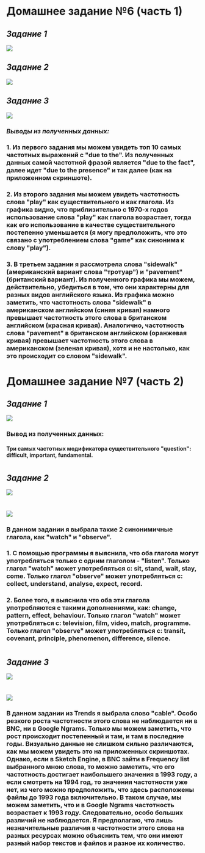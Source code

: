 # Домашнее задание №6 (часть 1)
## _Задание 1_
![](https://github.com/kamarovaendzhe/hw6/blob/master/Снимок1.PNG)
## _Задание 2_
![](https://github.com/kamarovaendzhe/hw6/blob/master/Снимок%202.PNG)
## _Задание 3_
![](https://github.com/kamarovaendzhe/hw6/blob/master/Снимок3.PNG)
### _Выводы из полученных данных:_
### 1. Из первого задания мы можем увидеть топ 10 самых частотных выражений с "due to the". Из полученных данных самой частотной фразой является "due to the fact", далее идет "due to the presence" и так далее (как на приложенном скриншоте).
### 2. Из второго задания мы можем увидеть частотность слова "play" как существительного и как глагола. Из графика видно, что приблизительно с 1970-х годов использование слова "play" как глагола возрастает, тогда как его использование в качестве существительного постепенно уменьшается (я могу предположить, что это связано с употреблением слова "game" как синонима к слову "play").
### 3. В третьем задании я рассмотрела слова "sidewalk"(американский вариант слова "тротуар") и "pavement" (британский вариант). Из полученного графика мы можем, действительно, убедиться в том, что они характерны для разных видов английского языка. Из графика можно заметить, что частотность слова "sidewalk" в американском английском (синяя кривая) намного превышает частотность этого слова в британском английском (красная кривая). Аналогично, частотность слова "pavement" в британском английском (оранжевая кривая) превышает частотность этого слова в американском (зеленая кривая), хотя и не настолько, как это происходит со словом "sidewalk".
#
# Домашнее задание №7 (часть 2)
## _Задание 1_
![](https://github.com/kamarovaendzhe/hw6/blob/master/Снимок4.png)
### Вывод из полученных данных: 
#### Три самых частотных модификатора существительного "question": difficult, important, fundamental.
#
## _Задание 2_
![](https://github.com/kamarovaendzhe/hw6/blob/master/Снимок5.PNG)
#
![](https://github.com/kamarovaendzhe/hw6/blob/master/Снимок6.PNG)
### В данном задании я выбрала такие 2 синонимичные глагола, как "watch" и "observe". 
### 1. С помощью программы я выяснила, что оба глагола могут употребляться только с одним глаголом - "listen". Только глагол "watch" может употребляться с: sit, stand, wait, stay, come. Только глагол "observe" может употребляться с: collect, understand, analyse, expect, record.
### 2. Более того, я выяснила что оба эти глагола употребляются с такими дополнениями, как: change, pattern, effect, behaviour. Только глагол "watch" может употребляться с: television, film, video, match, programme. Только глагол "observe" может употребляться с: transit, covenant, principle, phenomenon, difference, silence. 
#
## _Задание 3_
![](https://github.com/kamarovaendzhe/hw6/blob/master/Снимок8.png)
#
![](https://github.com/kamarovaendzhe/hw6/blob/master/Снимок7.PNG)
### В данном задании из Trends я выбрала слово "cable". Особо резкого роста частотности этого слова не наблюдается ни в BNC, ни в Google Ngrams. Только мы можем заметить, что рост происходит постепенный и там, и там в последние годы. Визуально данные не слишком сильно различаются, как мы можем увидеть это на приложенных скриншотах. Однако, если в Sketch Engine, в BNC зайти в Frequency list выбранного мною слова, то можно заметить, что его частотность достигает наибольшего значения в 1993 году, а если смотреть на 1994 год, то значения частотности уже нет, из чего можно предположить, что здесь расположены файлы до 1993 года включительно. В таком случае, мы можем заметить, что и в Google Ngrams частотность возрастает к 1993 году. Следовательно, особо больших различий не наблюдается. Я предполагаю, что лишь незначительные различия в частотности этого слова на разных ресурсах можно объяснить тем, что они имеют разный набор текстов и файлов и разное их количество.

